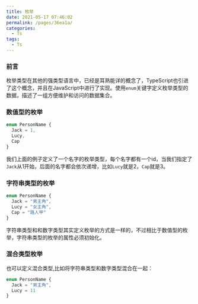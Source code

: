 ```yaml
---
title: 枚举
date: 2021-05-17 07:46:02
permalink: /pages/36ea1a/
categories:
  - Ts
tags:
  - Ts
---
```

### 前言

枚举类型在其他的强类型语言中，已经是耳熟能详的概念了，TypeScript也引进了这个概念，并且在JavaScript中进行了实现。使用`enum`关键字定义枚举类型的数据，描述了一组方便维护和访问的数据集合。

### 数值型的枚举

```typescript
enum PersonName {
  Jack = 1,
  Lucy,
  Cap
}
```

我们上面的例子定义了一个名字的枚举类型，每个名字都有一个id，当我们指定了`Jack`从1开始，后面的名字都会依次递增，比如`Lucy`就是2，`Cap`就是3。

### 字符串类型的枚举

```typescript
enum PersonName {
  Jack = "男主角",
  Lucy = "女主角",
  Cap = "路人甲"
}
```

字符串类型和和数字类型其实定义枚举的方式是一样的，不过相比于数值型的枚举，字符串类型的枚举的属性必须初始化。

### 混合类型枚举

也可以定义混合类型,比如将字符串类型和数字类型混合在一起：

```typescript
enum PersonName {
  Jack = "男主角",
  Lucy = 11
}
```
